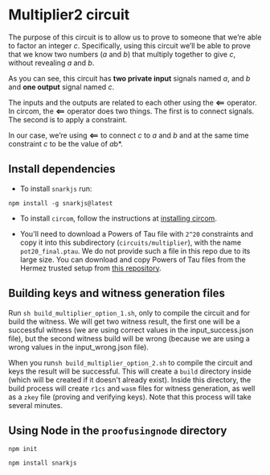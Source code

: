 # Multiplier2 circuit

The purpose of this circuit is to allow us to prove to someone that we’re able to factor an integer *c*. Specifically, using this circuit we’ll be able to prove that we know two numbers (*a* and *b*) that multiply together to give *c*, without revealing *a* and *b*.

As you can see, this circuit has **two private input** signals named *a*, and *b* and **one output** signal named *c*.

The inputs and the outputs are related to each other using the **<==** operator. In circom, the **<==** operator does two things. The first is to connect signals. The second is to apply a constraint.

In our case, we’re using **<==** to connect *c* to *a* and *b* and at the same time constraint *c* to be the value of *a*b*.

## Install dependencies

- To install  `snarkjs`  run:
```
npm install -g snarkjs@latest
```
- To install `circom`, follow the instructions at [installing circom](https://docs.circom.io/getting-started/installation).

- You'll need to download a Powers of Tau file with `2^20` constraints and copy it into this subdirectory (`circuits/multiplier`), with the name `pot20_final.ptau`. We do not provide such a file in this repo due to its large size. You can download and copy Powers of Tau files from the Hermez trusted setup from [this repository](https://github.com/iden3/snarkjs#7-prepare-phase-2).

## Building keys and witness generation files

Run `sh build_multiplier_option_1.sh`, only to compile the circuit and for build the witness. We will get two witness result, the first one will be a successful witness (we are using correct values in the input_success.json file), but the second witness build will be wrong (because we are using a wrong values in the input_wrong.json file).

When you run`sh build_multiplier_option_2.sh` to compile the circuit and keys the result will be successful. This will create a `build` directory inside (which will be created if it doesn't already exist). Inside this directory, the build process will create `r1cs` and `wasm` files for witness generation, as well as a `zkey` file (proving and verifying keys). Note that this process will take several minutes.

## Using Node in the `proofusingnode` directory
```
npm init
```
```
npm install snarkjs
```
